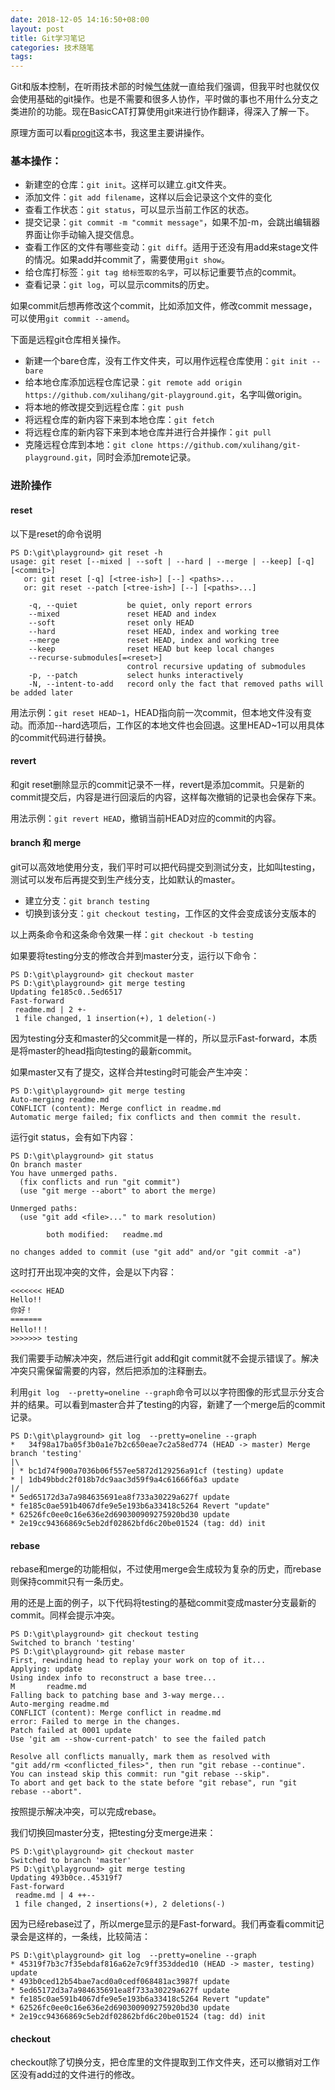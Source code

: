 ```yaml
---
date: 2018-12-05 14:16:50+08:00
layout: post
title: Git学习笔记
categories: 技术随笔
tags: 
---
```


Git和版本控制，在听雨技术部的时候[气体](http://blog.xen0n.name/)就一直给我们强调，但我平时也就仅仅会使用基础的git操作。也是不需要和很多人协作，平时做的事也不用什么分支之类进阶的功能。现在BasicCAT打算使用git来进行协作翻译，得深入了解一下。

原理方面可以看[progit](https://git-scm.com/book/zh/v2/)这本书，我这里主要讲操作。

### 基本操作：

* 新建空的仓库：`git init`。这样可以建立.git文件夹。
* 添加文件：`git add filename`，这样以后会记录这个文件的变化
* 查看工作状态：`git status`，可以显示当前工作区的状态。
* 提交记录：`git commit -m "commit message"`，如果不加-m，会跳出编辑器界面让你手动输入提交信息。
* 查看工作区的文件有哪些变动：`git diff`。适用于还没有用add来stage文件的情况。如果add并commit了，需要使用`git show`。
* 给仓库打标签：`git tag 给标签取的名字`，可以标记重要节点的commit。
* 查看记录：`git log`，可以显示commits的历史。

如果commit后想再修改这个commit，比如添加文件，修改commit message，可以使用`git commit --amend`。

下面是远程git仓库相关操作。

* 新建一个bare仓库，没有工作文件夹，可以用作远程仓库使用：`git init --bare`
* 给本地仓库添加远程仓库记录：`git remote add origin https://github.com/xulihang/git-playground.git`，名字叫做origin。
* 将本地的修改提交到远程仓库：`git push`
* 将远程仓库的新内容下来到本地仓库：`git fetch`
* 将远程仓库的新内容下来到本地仓库并进行合并操作：`git pull`
* 克隆远程仓库到本地：`git clone https://github.com/xulihang/git-playground.git`，同时会添加remote记录。

### 进阶操作

#### reset

以下是reset的命令说明

```
PS D:\git\playground> git reset -h
usage: git reset [--mixed | --soft | --hard | --merge | --keep] [-q] [<commit>]
   or: git reset [-q] [<tree-ish>] [--] <paths>...
   or: git reset --patch [<tree-ish>] [--] [<paths>...]

    -q, --quiet           be quiet, only report errors
    --mixed               reset HEAD and index
    --soft                reset only HEAD
    --hard                reset HEAD, index and working tree
    --merge               reset HEAD, index and working tree
    --keep                reset HEAD but keep local changes
    --recurse-submodules[=<reset>]
                          control recursive updating of submodules
    -p, --patch           select hunks interactively
    -N, --intent-to-add   record only the fact that removed paths will be added later
```

用法示例：`git reset HEAD~1`，HEAD指向前一次commit，但本地文件没有变动。而添加--hard选项后，工作区的本地文件也会回退。这里HEAD~1可以用具体的commit代码进行替换。

#### revert

和git reset删除显示的commit记录不一样，revert是添加commit。只是新的commit提交后，内容是进行回滚后的内容，这样每次撤销的记录也会保存下来。

用法示例：`git revert HEAD`，撤销当前HEAD对应的commit的内容。

#### branch 和 merge

git可以高效地使用分支，我们平时可以把代码提交到测试分支，比如叫testing，测试可以发布后再提交到生产线分支，比如默认的master。

* 建立分支：`git branch testing`
* 切换到该分支：`git checkout testing`，工作区的文件会变成该分支版本的

以上两条命令和这条命令效果一样：`git checkout -b testing`

如果要将testing分支的修改合并到master分支，运行以下命令：

```
PS D:\git\playground> git checkout master
PS D:\git\playground> git merge testing
Updating fe185c0..5ed6517
Fast-forward
 readme.md | 2 +-
 1 file changed, 1 insertion(+), 1 deletion(-)
```

因为testing分支和master的父commit是一样的，所以显示Fast-forward，本质是将master的head指向testing的最新commit。

如果master又有了提交，这样合并testing时可能会产生冲突：

```
PS D:\git\playground> git merge testing
Auto-merging readme.md
CONFLICT (content): Merge conflict in readme.md
Automatic merge failed; fix conflicts and then commit the result.
```

运行git status，会有如下内容：

```
PS D:\git\playground> git status
On branch master
You have unmerged paths.
  (fix conflicts and run "git commit")
  (use "git merge --abort" to abort the merge)

Unmerged paths:
  (use "git add <file>..." to mark resolution)

        both modified:   readme.md

no changes added to commit (use "git add" and/or "git commit -a")
```

这时打开出现冲突的文件，会是以下内容：

```
<<<<<<< HEAD
Hello!!
你好！
=======
Hello!!！
>>>>>>> testing
```

我们需要手动解决冲突，然后进行git add和git commit就不会提示错误了。解决冲突只需保留需要的内容，然后把添加的注释删去。

利用`git log  --pretty=oneline --graph`命令可以以字符图像的形式显示分支合并的结果。可以看到master合并了testing的内容，新建了一个merge后的commit记录。

```
PS D:\git\playground> git log  --pretty=oneline --graph
*   34f98a17ba05f3b0a1e7b2c650eae7c2a58ed774 (HEAD -> master) Merge branch 'testing'
|\
| * bc1d74f900a7036b06f557ee5872d129256a91cf (testing) update
* | 1db49bbdc2f018b7dc9aac3d59f9a4c61666f6a3 update
|/
* 5ed65172d3a7a984635691ea8f733a30229a627f update
* fe185c0ae591b4067dfe9e5e193b6a33418c5264 Revert "update"
* 62526fc0ee0c16e636e2d690300909275920bd30 update
* 2e19cc94366869c5eb2df02862bfd6c20be01524 (tag: dd) init
```

#### rebase

rebase和merge的功能相似，不过使用merge会生成较为复杂的历史，而rebase则保持commit只有一条历史。

用的还是上面的例子，以下代码将testing的基础commit变成master分支最新的commit。同样会提示冲突。

```
PS D:\git\playground> git checkout testing
Switched to branch 'testing'
PS D:\git\playground> git rebase master
First, rewinding head to replay your work on top of it...
Applying: update
Using index info to reconstruct a base tree...
M       readme.md
Falling back to patching base and 3-way merge...
Auto-merging readme.md
CONFLICT (content): Merge conflict in readme.md
error: Failed to merge in the changes.
Patch failed at 0001 update
Use 'git am --show-current-patch' to see the failed patch

Resolve all conflicts manually, mark them as resolved with
"git add/rm <conflicted_files>", then run "git rebase --continue".
You can instead skip this commit: run "git rebase --skip".
To abort and get back to the state before "git rebase", run "git rebase --abort".
```

按照提示解决冲突，可以完成rebase。

我们切换回master分支，把testing分支merge进来：

```
PS D:\git\playground> git checkout master
Switched to branch 'master'
PS D:\git\playground> git merge testing
Updating 493b0ce..45319f7
Fast-forward
 readme.md | 4 ++--
 1 file changed, 2 insertions(+), 2 deletions(-)
```

因为已经rebase过了，所以merge显示的是Fast-forward。我们再查看commit记录会是这样的，一条线，比较简洁：

```
PS D:\git\playground> git log  --pretty=oneline --graph
* 45319f7b3c7f35ebdaf816a62e7c9ff353dded10 (HEAD -> master, testing) update
* 493b0ced12b54bae7acd0a0cedf068481ac3987f update
* 5ed65172d3a7a984635691ea8f733a30229a627f update
* fe185c0ae591b4067dfe9e5e193b6a33418c5264 Revert "update"
* 62526fc0ee0c16e636e2d690300909275920bd30 update
* 2e19cc94366869c5eb2df02862bfd6c20be01524 (tag: dd) init
```

#### checkout

checkout除了切换分支，把仓库里的文件提取到工作文件夹，还可以撤销对工作区没有add过的文件进行的修改。
